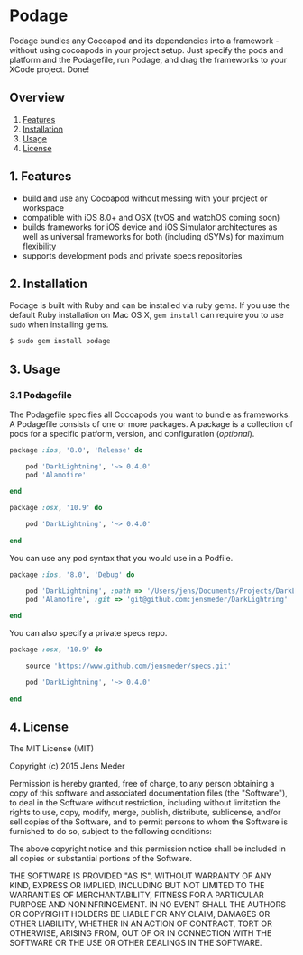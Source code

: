 # Podage

Podage bundles any Cocoapod and its dependencies into a framework - without using cocoapods in your project setup. Just specify the pods and platform and the Podagefile, run Podage, and drag the frameworks to your XCode project. Done!

## Overview

1. [Features](README.md#1-features)
2. [Installation](README.md#2-installation)
3. [Usage](README.md#3-usage)
4. [License](README.md#4-license)

## 1. Features

* build and use any Cocoapod without messing with your project or workspace
* compatible with iOS 8.0+ and OSX (tvOS and watchOS coming soon)
* builds frameworks for iOS device and iOS Simulator architectures as well as universal frameworks for both (including dSYMs) for maximum flexibility
* supports development pods and private specs repositories

## 2. Installation

Podage is built with Ruby and can be installed via ruby gems. If you use the default Ruby installation on Mac OS X, `gem install` can require you to use `sudo` when installing gems. 

```ruby
$ sudo gem install podage
```

## 3. Usage

### 3.1 Podagefile

The Podagefile specifies all Cocoapods you want to bundle as frameworks. A Podagefile consists of one or more packages. A package is a collection of pods for a specific platform, version, and configuration (_optional_). 

```ruby
package :ios, '8.0', 'Release' do

	pod 'DarkLightning', '~> 0.4.0'
	pod 'Alamofire'
	
end

package :osx, '10.9' do

	pod 'DarkLightning', '~> 0.4.0'
	
end
```

You can use any pod syntax that you would use in a Podfile.

```ruby
package :ios, '8.0', 'Debug' do

	pod 'DarkLightning', :path => '/Users/jens/Documents/Projects/DarkLightning'
	pod 'Alamofire', :git => 'git@github.com:jensmeder/DarkLightning'
	
end
```

You can also specify a private specs repo.

```ruby
package :osx, '10.9' do

	source 'https://www.github.com/jensmeder/specs.git'

	pod 'DarkLightning', '~> 0.4.0'
	
end
```

## 4. License

The MIT License (MIT)

Copyright (c) 2015 Jens Meder

Permission is hereby granted, free of charge, to any person obtaining a copy
of this software and associated documentation files (the "Software"), to deal
in the Software without restriction, including without limitation the rights
to use, copy, modify, merge, publish, distribute, sublicense, and/or sell
copies of the Software, and to permit persons to whom the Software is
furnished to do so, subject to the following conditions:

The above copyright notice and this permission notice shall be included in all
copies or substantial portions of the Software.

THE SOFTWARE IS PROVIDED "AS IS", WITHOUT WARRANTY OF ANY KIND, EXPRESS OR
IMPLIED, INCLUDING BUT NOT LIMITED TO THE WARRANTIES OF MERCHANTABILITY,
FITNESS FOR A PARTICULAR PURPOSE AND NONINFRINGEMENT. IN NO EVENT SHALL THE
AUTHORS OR COPYRIGHT HOLDERS BE LIABLE FOR ANY CLAIM, DAMAGES OR OTHER
LIABILITY, WHETHER IN AN ACTION OF CONTRACT, TORT OR OTHERWISE, ARISING FROM,
OUT OF OR IN CONNECTION WITH THE SOFTWARE OR THE USE OR OTHER DEALINGS IN THE
SOFTWARE.

